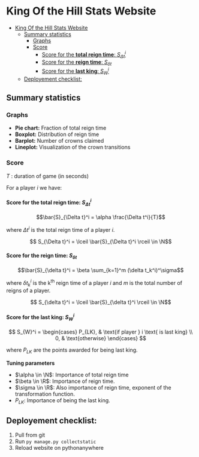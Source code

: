 # King Of the Hill Stats Website

- [King Of the Hill Stats Website](#king-of-the-hill-stats-website)
  - [Summary statistics](#summary-statistics)
    - [Graphs](#graphs)
    - [Score](#score)
      - [Score for the **total reign time**: $S_{\Delta t}^i$](#score-for-the-total-reign-time-s_delta-ti)
      - [Score for the **reign time**: $S_{\delta t}$](#score-for-the-reign-time-s_delta-t)
      - [Score for the **last king**: $S_{W}^i$](#score-for-the-last-king-s_wi)
  - [Deployement checklist:](#deployement-checklist)


## Summary statistics

### Graphs

- **Pie chart:** Fraction of total reign time
- **Boxplot:** Distribution of reign time
- **Barplot:** Number of crowns claimed
- **Lineplot:** Visualization of the crown transitions

### Score

$T$ : duration of game (in seconds)

For a player $i$ we have:

#### Score for the **total reign time**: $S_{\Delta t}^i$

$$\bar{S}_{\Delta t}^i =  \alpha \frac{\Delta t^i}{T}$$

where $\Delta t^i$ is the total reign time of a player $i$.

$$ S_{\Delta t}^i = \lceil \bar{S}_{\Delta t}^i \rceil \in \N$$

#### Score for the **reign time**: $S_{\delta t}$

$$\bar{S}_{\delta t}^i = \beta \sum_{k=1}^m (\delta t_k^i)^\sigma$$

where $\delta t_k^i$ is the k<sup>th</sup> reign time of a player $i$ and $m$ is the total number of reigns of a player.

$$ S_{\delta t}^i = \lceil \bar{S}_{\delta t}^i \rceil \in \N$$


#### Score for the **last king**: $S_{W}^i$

$$
S_{W}^i = \begin{cases}
  P_{LK}, & \text{if player } i \text{ is last king} \\
  0, & \text{otherwise}
\end{cases}
$$

where $P_{LK}$ are the points awarded for being last king.


**Tuning parameters**
- $\alpha \in \N$: Importance of total reign time
- $\beta \in \R$: Importance of reign time.
- $\sigma \in \R$: Also importance of reign time, exponent of the transformation function.
- $P_{LK}$: Importance of being the last king.


## Deployement checklist:

1. Pull from git
2. Run `py manage.py collectstatic`
3. Reload website on pythonanywhere